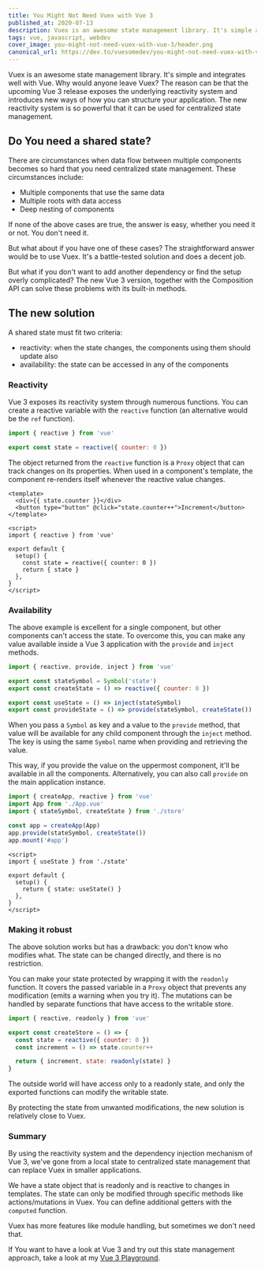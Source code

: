 ```yaml
---
title: You Might Not Need Vuex with Vue 3
published_at: 2020-07-13
description: Vuex is an awesome state management library. It's simple and integrates well with Vue. Why would anyone leave Vuex in Vue 3?
tags: vue, javascript, webdev
cover_image: you-might-not-need-vuex-with-vue-3/header.png
canonical_url: https://dev.to/vuesomedev/you-might-not-need-vuex-with-vue-3-52e4
---
```


Vuex is an awesome state management library. It's simple and integrates well with Vue. Why would anyone leave Vuex? The reason can be that the upcoming Vue 3 release exposes the underlying reactivity system and introduces new ways of how you can structure your application. The new reactivity system is so powerful that it can be used for centralized state management.

## Do You need a shared state?

There are circumstances when data flow between multiple components becomes so hard that you need centralized state management. These circumstances include:

- Multiple components that use the same data
- Multiple roots with data access
- Deep nesting of components

If none of the above cases are true, the answer is easy, whether you need it or not. You don't need it.

But what about if you have one of these cases? The straightforward answer would be to use Vuex. It's a battle-tested solution and does a decent job.

But what if you don't want to add another dependency or find the setup overly complicated? The new Vue 3 version, together with the Composition API can solve these problems with its built-in methods.

## The new solution

A shared state must fit two criteria:

- reactivity: when the state changes, the components using them should update also
- availability: the state can be accessed in any of the components

### Reactivity

Vue 3 exposes its reactivity system through numerous functions. You can create a reactive variable with the `reactive` function (an alternative would be the `ref` function).

```javascript
import { reactive } from 'vue'

export const state = reactive({ counter: 0 })
```

The object returned from the `reactive` function is a `Proxy` object that can track changes on its properties. When used in a component's template, the component re-renders itself whenever the reactive value changes.

```vue
<template>
  <div>{{ state.counter }}</div>
  <button type="button" @click="state.counter++">Increment</button>
</template>

<script>
import { reactive } from 'vue'

export default {
  setup() {
    const state = reactive({ counter: 0 })
    return { state }
  },
}
</script>
```

### Availability

The above example is excellent for a single component, but other components can't access the state. To overcome this, you can make any value available inside a Vue 3 application with the `provide` and `inject` methods.

```javascript
import { reactive, provide, inject } from 'vue'

export const stateSymbol = Symbol('state')
export const createState = () => reactive({ counter: 0 })

export const useState = () => inject(stateSymbol)
export const provideState = () => provide(stateSymbol, createState())
```

When you pass a `Symbol` as key and a value to the `provide` method, that value will be available for any child component through the `inject` method. The key is using the same `Symbol` name when providing and retrieving the value.

<content-img src="you-might-not-need-vuex-with-vue-3/provide-inject.png" alt="Provide Inject"></content-img>

This way, if you provide the value on the uppermost component, it'll be available in all the components. Alternatively, you can also call `provide` on the main application instance.

```javascript
import { createApp, reactive } from 'vue'
import App from './App.vue'
import { stateSymbol, createState } from './store'

const app = createApp(App)
app.provide(stateSymbol, createState())
app.mount('#app')
```

```vue
<script>
import { useState } from './state'

export default {
  setup() {
    return { state: useState() }
  },
}
</script>
```

### Making it robust

The above solution works but has a drawback: you don't know who modifies what. The state can be changed directly, and there is no restriction.

You can make your state protected by wrapping it with the `readonly` function. It covers the passed variable in a `Proxy` object that prevents any modification (emits a warning when you try it). The mutations can be handled by separate functions that have access to the writable store.

```javascript
import { reactive, readonly } from 'vue'

export const createStore = () => {
  const state = reactive({ counter: 0 })
  const increment = () => state.counter++

  return { increment, state: readonly(state) }
}
```

The outside world will have access only to a readonly state, and only the exported functions can modify the writable state.

By protecting the state from unwanted modifications, the new solution is relatively close to Vuex.

### Summary

By using the reactivity system and the dependency injection mechanism of Vue 3, we've gone from a local state to centralized state management that can replace Vuex in smaller applications.

We have a state object that is readonly and is reactive to changes in templates. The state can only be modified through specific methods like actions/mutations in Vuex. You can define additional getters with the `computed` function.

Vuex has more features like module handling, but sometimes we don't need that.

If You want to have a look at Vue 3 and try out this state management approach, take a look at my [Vue 3 Playground](https://github.com/vuesomedev/vue-3-playground).
